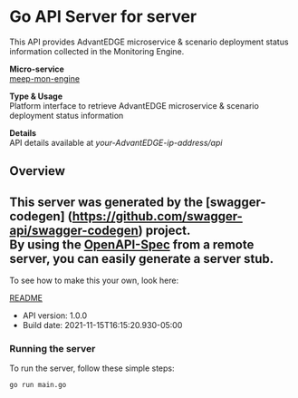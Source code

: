 # Go API Server for server

This API provides AdvantEDGE microservice & scenario deployment status information collected in the Monitoring Engine. <p>**Micro-service**<br>[meep-mon-engine](https://github.com/InterDigitalInc/AdvantEDGE/tree/master/go-apps/meep-mon-engine) <p>**Type & Usage**<br>Platform interface to retrieve AdvantEDGE microservice & scenario deployment status information <p>**Details**<br>API details available at _your-AdvantEDGE-ip-address/api_

## Overview
This server was generated by the [swagger-codegen]
(https://github.com/swagger-api/swagger-codegen) project.  
By using the [OpenAPI-Spec](https://github.com/OAI/OpenAPI-Specification) from a remote server, you can easily generate a server stub.  
-

To see how to make this your own, look here:

[README](https://github.com/swagger-api/swagger-codegen/blob/master/README.md)

- API version: 1.0.0
- Build date: 2021-11-15T16:15:20.930-05:00


### Running the server
To run the server, follow these simple steps:

```
go run main.go
```

